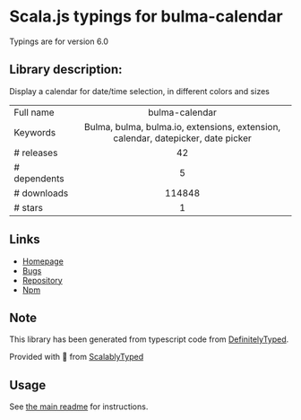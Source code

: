 
# Scala.js typings for bulma-calendar

Typings are for version 6.0

## Library description:
Display a calendar for date/time selection, in different colors and sizes

|                    |                 |
| ------------------ | :-------------: |
| Full name          | bulma-calendar |
| Keywords           | Bulma, bulma, bulma.io, extensions, extension, calendar, datepicker, date picker |
| # releases         | 42 |
| # dependents       | 5 |
| # downloads        | 114848 |
| # stars            | 1 |

## Links
- [Homepage](https://github.com/Wikiki/bulma-calendar#readme)
- [Bugs](https://github.com/Wikiki/bulma-calendar/issues)
- [Repository](https://github.com/Wikiki/bulma-calendar)
- [Npm](https://www.npmjs.com/package/bulma-calendar)
    


## Note
This library has been generated from typescript code from [DefinitelyTyped](https://definitelytyped.org).

Provided with :purple_heart: from [ScalablyTyped](https://github.com/oyvindberg/ScalablyTyped)

## Usage
See [the main readme](../../readme.md) for instructions.


